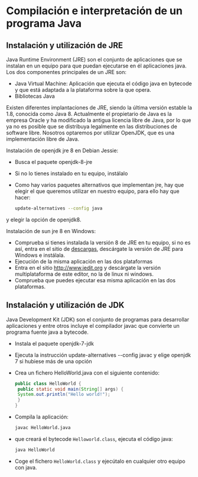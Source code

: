 # Compilación e interpretación de un programa Java

## Instalación y utilización de JRE

Java Runtime Environment (JRE) son el conjunto de aplicaciones que se instalan en un equipo para que puedan ejecutarse en él aplicaciones java. Los dos componentes principales de un JRE son:

* Java Virtual Machine: Aplicación que ejecuta el código java en bytecode y que está adaptada a la plataforma sobre la que opera.
* Bibliotecas Java

Existen diferentes implantaciones de JRE, siendo la última versión estable la 1.8, conocida como Java 8. Actualmente el propietario de Java es la empresa Oracle y ha modificado la antigua licencia libre de Java, por lo que ya no es posible que se distribuya legalmente en las distribuciones de software libre. Nosotros optaremos por utilizar OpenJDK, que es una implementación libre de Java.

Instalación de openjdk jre 8 en Debian Jessie:
* Busca el paquete openjdk-8-jre
* Si no lo tienes instalado en tu equipo, instálalo
* Como hay varios paquetes alternativos que implementan jre, hay que elegir el que queremos utilizar en nuestro equipo, para ello hay que hacer:

	```bash
	update-alternatives --config java
	```

y elegir la opción de openjdk8.

Instalación de sun jre 8 en Windows:

* Comprueba si tienes instalada la versión 8 de JRE en tu equipo, si no es así, entra en el sitio de [descargas](http://www.oracle.com/technetwork/java/javase/downloads/index.html), descárgate la versión de JRE para Windows e instálala.
* Ejecución de la misma aplicación en las dos plataformas
* Entra en el sitio http://www.jedit.org y descárgate la versión multiplataforma de este editor, no la de linux ni windows.
* Comprueba que puedes ejecutar esa misma aplicación en las dos plataformas.

## Instalación y utilización de JDK

Java Development Kit (JDK) son el conjunto de programas para desarrollar aplicaciones y entre otros incluye el compilador javac que convierte un programa fuente java a bytecode.

* Instala el paquete openjdk-7-jdk
* Ejecuta la instrucción update-alternatives --config javac y elige openjdk 7 si hubiese más de una opción
* Crea un fichero HelloWorld.java con el siguiente contenido:

	```java
    public class HelloWorld {
     public static void main(String[] args) {
     System.out.println("Hello world!");
     }
    }
    ```

* Compila la aplicación:

 	```bash
    javac HelloWorld.java
    ```

* que creará el bytecode `Helloworld.class`, ejecuta el código java:

	```bash
    java HelloWorld
    ```

* Coge el fichero `HelloWorld.class` y ejecútalo en cualquier otro equipo con java.
